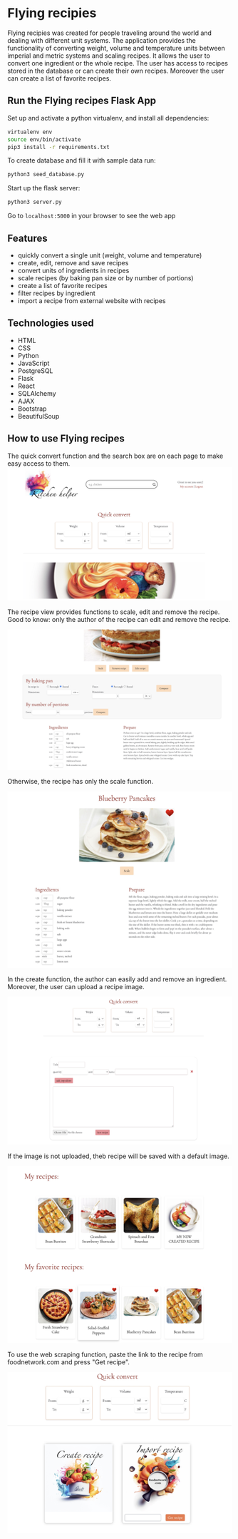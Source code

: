 # Flying recipies
Flying recipies was created for people traveling around the world and dealing with different unit systems. 
The application provides the functionality of converting weight, volume and temperature units between imperial and metric systems and scaling recipes. 
It allows the user to convert one ingredient or the whole recipe. The user has access to recipes stored in the database or can create their own recipes. 
Moreover the user can create a list of favorite recipes.

## Run the Flying recipes Flask App
Set up and activate a python virtualenv, and install all dependencies:
```sh
virtualenv env
source env/bin/activate
pip3 install -r requirements.txt
```
To create database and fill it with sample data run:
```sh
python3 seed_database.py
 ```
Start up the flask server:
```sh
python3 server.py
```
Go to `localhost:5000` in your browser to see the web app

## Features
- quickly convert a single unit (weight, volume and temperature)
- create, edit, remove and save recipes
- convert units of ingredients in recipes
- scale recipes (by baking pan size or by number of portions)
- create a list of favorite recipes
- filter recipes by ingredient
- import a recipe from external website with recipes

## Technologies used
- HTML
- CSS
- Python
- JavaScript
- PostgreSQL
- Flask
- React
- SQLAlchemy
- AJAX
- Bootstrap
- BeautifulSoup

## How to use Flying recipes

The quick convert function and the search box are on each page to make easy access to them.
![Quick convert function](static/img/readme/README1.jpg)

The recipe view provides functions to scale, edit and remove the recipe. Good to know: only the author of the recipe can edit and remove the recipe.

![Recipe view](static/img/readme/README4.jpg)

Otherwise, the recipe has only the scale function.

![Recipe view if you are not a author](static/img/readme/README6.jpg)

In the create function, the author can easily add and remove an ingredient. Moreover, the user can upload a recipe image. 

![Create recipe view](static/img/readme/README2.jpg)

If the image is not uploaded, theb recipe will be saved with a default image.

![save recipe with default image.](static/img/readme/README7.jpg)

To use the web scraping function, paste the link to the recipe from foodnetwork.com and press "Get recipe".

![Web scraping card](static/img/readme/README8.jpg)


